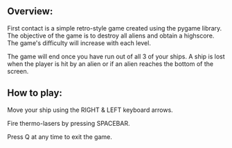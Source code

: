 ## Overview:

First contact is a simple retro-style game created using the pygame library. The objective of the game is to destroy all aliens and obtain a highscore. The game's difficulty will increase with each level.

The game will end once you have run out of all 3 of your ships. A ship is lost when the player is hit by an alien or if an alien reaches the bottom of the screen.

## How to play:

Move your ship using the RIGHT & LEFT keyboard arrows.

Fire thermo-lasers by pressing SPACEBAR.

Press Q at any time to exit the game.
